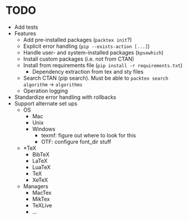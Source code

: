 TODO
====

* Add tests
* Features
	* Add pre-installed packages (`packtex init`?)
	* Explicit error handling (`pip --exists-action [...]`)
	* Handle user- and system-installed packages (`kpsewhich`)
	* Install custom packages (i.e. not from CTAN)
	* Install from requirements file (`pip install -r requirements.txt`)
		* Dependency extraction from tex and sty files
	* Search CTAN (pip search). Must be able to `packtex search algorithm` -> `algorithms`
	* Operation logging
* Standardize error handling with rollbacks
* Support alternate set ups
	* OS
		* Mac
		* Unix
		* Windows
			* texmf: figure out where to look for this
			* OTF: configure font_dir stuff
	* *TeX
		* BibTeX
		* LaTeX
		* LuaTeX
		* TeX
		* XeTeX
	* Managers
		* MacTex
		* MikTex
		* TeXLive
		* ...

